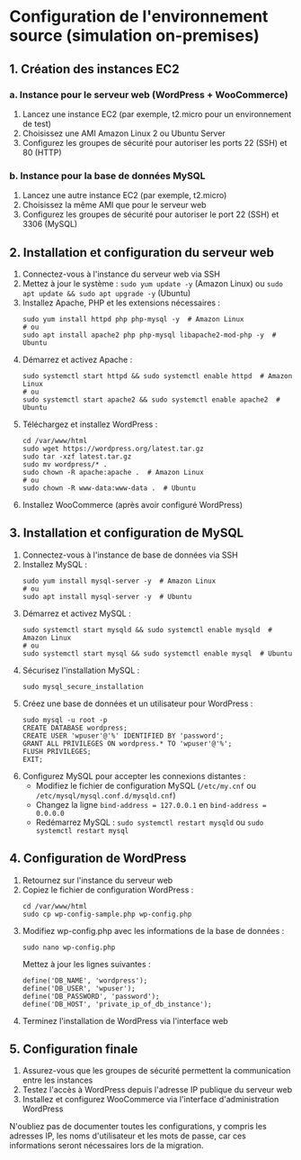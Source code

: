 # Configuration de l'environnement source (simulation on-premises)

## 1. Création des instances EC2

### a. Instance pour le serveur web (WordPress + WooCommerce)
1. Lancez une instance EC2 (par exemple, t2.micro pour un environnement de test)
2. Choisissez une AMI Amazon Linux 2 ou Ubuntu Server
3. Configurez les groupes de sécurité pour autoriser les ports 22 (SSH) et 80 (HTTP)

### b. Instance pour la base de données MySQL
1. Lancez une autre instance EC2 (par exemple, t2.micro)
2. Choisissez la même AMI que pour le serveur web
3. Configurez les groupes de sécurité pour autoriser le port 22 (SSH) et 3306 (MySQL)

## 2. Installation et configuration du serveur web

1. Connectez-vous à l'instance du serveur web via SSH
2. Mettez à jour le système : `sudo yum update -y` (Amazon Linux) ou `sudo apt update && sudo apt upgrade -y` (Ubuntu)
3. Installez Apache, PHP et les extensions nécessaires :
   ```
   sudo yum install httpd php php-mysql -y  # Amazon Linux
   # ou
   sudo apt install apache2 php php-mysql libapache2-mod-php -y  # Ubuntu
   ```
4. Démarrez et activez Apache :
   ```
   sudo systemctl start httpd && sudo systemctl enable httpd  # Amazon Linux
   # ou
   sudo systemctl start apache2 && sudo systemctl enable apache2  # Ubuntu
   ```
5. Téléchargez et installez WordPress :
   ```
   cd /var/www/html
   sudo wget https://wordpress.org/latest.tar.gz
   sudo tar -xzf latest.tar.gz
   sudo mv wordpress/* .
   sudo chown -R apache:apache .  # Amazon Linux
   # ou
   sudo chown -R www-data:www-data .  # Ubuntu
   ```
6. Installez WooCommerce (après avoir configuré WordPress)

## 3. Installation et configuration de MySQL

1. Connectez-vous à l'instance de base de données via SSH
2. Installez MySQL :
   ```
   sudo yum install mysql-server -y  # Amazon Linux
   # ou
   sudo apt install mysql-server -y  # Ubuntu
   ```
3. Démarrez et activez MySQL :
   ```
   sudo systemctl start mysqld && sudo systemctl enable mysqld  # Amazon Linux
   # ou
   sudo systemctl start mysql && sudo systemctl enable mysql  # Ubuntu
   ```
4. Sécurisez l'installation MySQL :
   ```
   sudo mysql_secure_installation
   ```
5. Créez une base de données et un utilisateur pour WordPress :
   ```
   sudo mysql -u root -p
   CREATE DATABASE wordpress;
   CREATE USER 'wpuser'@'%' IDENTIFIED BY 'password';
   GRANT ALL PRIVILEGES ON wordpress.* TO 'wpuser'@'%';
   FLUSH PRIVILEGES;
   EXIT;
   ```
6. Configurez MySQL pour accepter les connexions distantes :
   - Modifiez le fichier de configuration MySQL (`/etc/my.cnf` ou `/etc/mysql/mysql.conf.d/mysqld.cnf`)
   - Changez la ligne `bind-address = 127.0.0.1` en `bind-address = 0.0.0.0`
   - Redémarrez MySQL : `sudo systemctl restart mysqld` ou `sudo systemctl restart mysql`

## 4. Configuration de WordPress

1. Retournez sur l'instance du serveur web
2. Copiez le fichier de configuration WordPress :
   ```
   cd /var/www/html
   sudo cp wp-config-sample.php wp-config.php
   ```
3. Modifiez wp-config.php avec les informations de la base de données :
   ```
   sudo nano wp-config.php
   ```
   Mettez à jour les lignes suivantes :
   ```
   define('DB_NAME', 'wordpress');
   define('DB_USER', 'wpuser');
   define('DB_PASSWORD', 'password');
   define('DB_HOST', 'private_ip_of_db_instance');
   ```
4. Terminez l'installation de WordPress via l'interface web

## 5. Configuration finale

1. Assurez-vous que les groupes de sécurité permettent la communication entre les instances
2. Testez l'accès à WordPress depuis l'adresse IP publique du serveur web
3. Installez et configurez WooCommerce via l'interface d'administration WordPress

N'oubliez pas de documenter toutes les configurations, y compris les adresses IP, les noms d'utilisateur et les mots de passe, car ces informations seront nécessaires lors de la migration.
